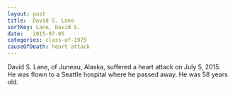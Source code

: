 ```yaml
---
layout: post
title:  David S. Lane
sortKey: Lane, David S.
date:   2015-07-05
categories: class-of-1975
causeOfDeath: heart attack
---
```

David S. Lane, of Juneau, Alaska, suffered a heart attack on July 5, 2015.  He was flown to a Seattle hospital where he passed away.  He was 58 years old.
